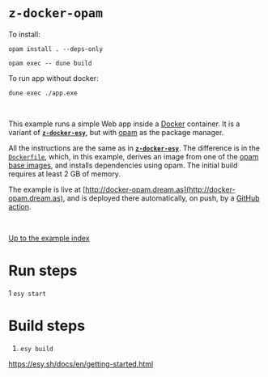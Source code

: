 # `z-docker-opam`

To install:

`opam install . --deps-only`

`opam exec -- dune build`

To run app without docker:

`dune exec ./app.exe`

<br>

This example runs a simple Web app inside a [Docker](https://www.docker.com/)
container. It is a variant of [**`z-docker-esy`**](../z-docker-esy#files), but
with [opam](https://opam.ocaml.org/) as the package manager.

All the instructions are the same as in
[**`z-docker-esy`**](../z-docker-esy#files). The difference is in the
[`Dockerfile`](https://github.com/aantron/dream/blob/master/example/z-docker-opam/Dockerfile),
which, in this example, derives an image from one of the [opam base
images](https://hub.docker.com/r/ocaml/opam), and installs dependencies using
opam. The initial build requires at least 2 GB of memory.

The example is live at
[http://docker-opam.dream.as](http://docker-opam.dream.as), and is deployed
there automatically, on push, by a
[GitHub action](https://github.com/aantron/dream/blob/master/.github/workflows/docker-opam.yml).

<br>

[Up to the example index](../#deploying)

# Run steps

1 `esy start`

# Build steps

1. `esy build`

https://esy.sh/docs/en/getting-started.html
